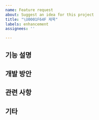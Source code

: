 ```yaml
---
name: Feature request
about: Suggest an idea for this project
title: "\U0001F64F 제목"
labels: enhancement
assignees: ''

---
```


## 기능 설명

## 개발 방안

## 관련 사항

## 기타
